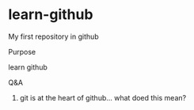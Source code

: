 # learn-github
My first repository in github

Purpose

  learn github
  
  Q&A
  1. git is at the heart of github... what doed this mean?
